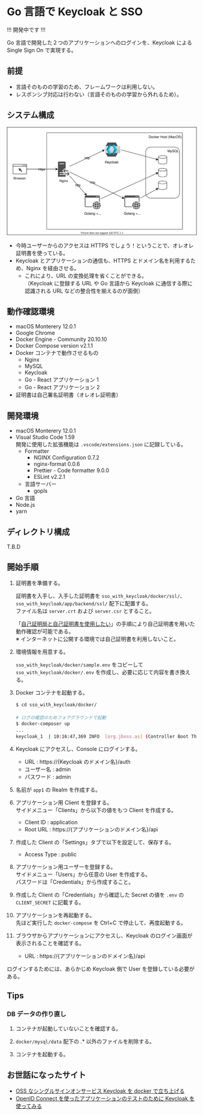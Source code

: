 # Go 言語で Keycloak と SSO

!!! 開発中です !!!

Go 言語で開発した２つのアプリケーションへのログインを、Keycloak による Single Sign On で実現する。

## 前提

- 言語そのものの学習のため、フレームワークは利用しない。
- レスポンシブ対応は行わない（言語そのものの学習から外れるため）。

## システム構成

![システム構成図](./doc/system_structure.drawio.svg)

- 今時ユーザーからのアクセスは HTTPS でしょう！ということで、オレオレ証明書を使っている。
- Keycloak とアプリケーションの通信も、HTTPS とドメイン名を利用するため、Nginx を経由させる。
  - これにより、URL の変換処理を省くことができる。  
    （Keycloak に登録する URL や Go 言語から Keycloak に通信する際に認識される URL などの整合性を揃えるのが面倒）

## 動作確認環境

- macOS Monterery 12.0.1
- Google Chrome
- Docker Engine - Community 20.10.10
- Docker Compose version v2.1.1
- Docker コンテナで動作させるもの
  - Nginx
  - MySQL
  - Keycloak
  - Go - React アプリケーション 1
  - Go - React アプリケーション 2
- 証明書は自己署名証明書（オレオレ証明書）

## 開発環境

- macOS Monterery 12.0.1
- Visual Studio Code 1.59  
  開発に使用した拡張機能は `.vscode/extensions.json` に記録している。
  - Formatter
    - NGINX Configuration 0.7.2
    - nginx-format 0.0.6
    - Prettier - Code formatter 9.0.0
    - ESLint v2.2.1
  - 言語サーバー
    - gopls
- Go 言語
- Node.js
- yarn

## ディレクトリ構成

T.B.D

## 開始手順

1. 証明書を準備する。

   証明書を入手し、入手した証明書を `sso_with_keycloak/docker/ssl/`、`sso_with_keycloak/app/backend/ssl/` 配下に配置する。  
   ファイル名は `server.crt` および `server.csr` とすること。

   「[自己証明局と自己証明書を使用したい](./doc/appendix.md#自己証明局と自己証明書を使用したい)」の手順により自己証明書を用いた動作確認が可能である。  
   ※ インターネットに公開する環境では自己証明書を利用しないこと。

1. 環境情報を用意する。

   `sso_with_keycloak/docker/sample.env` をコピーして `sso_with_keycloak/docker/.env` を作成し、必要に応じて内容を書き換える。

1. Docker コンテナを起動する。

   ```bash
   $ cd sso_with_keycloak/docker/

   # ログの確認のためフォアグラウンドで起動
   $ docker-composer up
   ...
   keycloak_1  | 10:16:47,369 INFO  [org.jboss.as] (Controller Boot Thread) WFLYSRV0051: Admin console listening on http://127.0.0.1:9990
   ```

1. Keycloak にアクセスし、Console にログインする。

   - URL : https://{Keycloak のドメイン名}/auth
   - ユーザー名 : admin
   - パスワード : admin

1. 名前が `app1` の Realm を作成する。

1. アプリケーション用 Client を登録する。  
   サイドメニュー「Clients」から以下の値をもつ Client を作成する。

   - Client ID : application
   - Root URL : https://{アプリケーションのドメイン名}/api

1. 作成した Client の「Settings」タブで以下を設定して、保存する。

   - Access Type : public

1. アプリケーション用ユーザーを登録する。  
   サイドメニュー「Users」から任意の User を作成する。  
   パスワードは「Credentials」から作成すること。

1. 作成した Client の「Credentials」から確認した Secret の値を `.env` の `CLIENT_SECRET` に記載する。

1. アプリケーションを再起動する。  
   先ほど実行した `docker-compose` を Ctrl+C で停止して、再度起動する。

1. ブラウザからアプリケーションにアクセスし、Keycloak のログイン画面が表示されることを確認する。
   - URL : https://{アプリケーションのドメイン名}/api

ログインするためには、あらかじめ Keycloak 側で User を登録している必要がある。

## Tips

### DB データの作り直し

1. コンテナが起動していないことを確認する。

1. `docker/mysql/data` 配下の .\* 以外のファイルを削除する。

1. コンテナを起動する。

## お世話になったサイト

- [OSS なシングルサインオンサービス Keycloak を docker で立ち上げる](https://qiita.com/myoshimi/items/7e9f1de7373427233880)
- [OpenID Connect を使ったアプリケーションのテストのために Keycloak を使ってみる](https://qiita.com/shibukawa/items/fd78d1ca6c23ce2fa8df)
